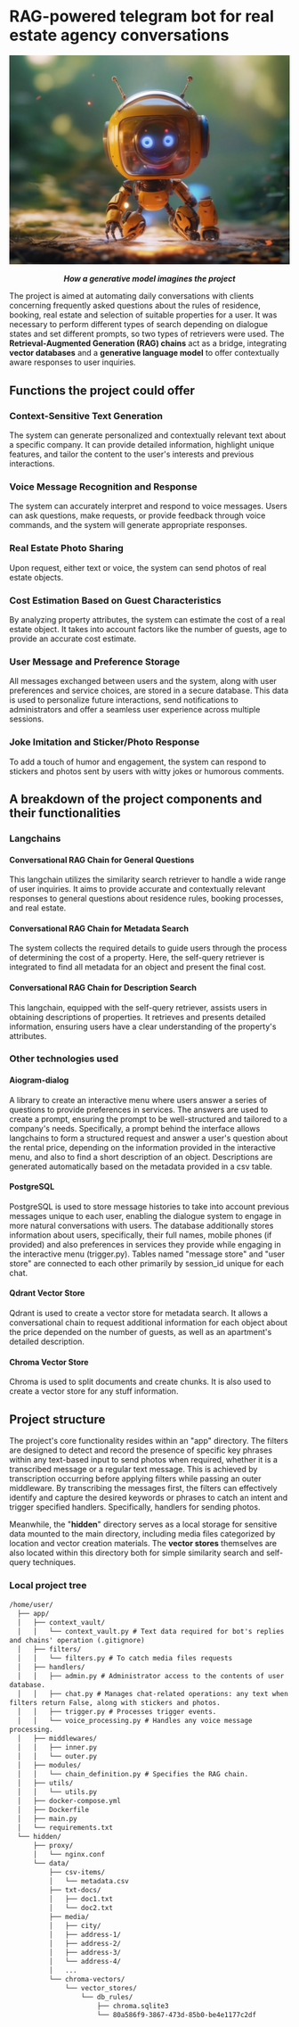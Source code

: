 # RAG-powered telegram bot for real estate agency conversations
![How a generative model imagines the project](./BotPic.jpg)
***<p align=center>How a generative model imagines the project</p>***

The project is aimed at automating daily conversations with clients concerning frequently asked questions about the rules of residence, booking, real estate and selection of suitable properties for a user. It was necessary to perform different types of search depending on dialogue states and set different prompts, so two types of retrievers were used. The **Retrieval-Augmented Generation (RAG) chains** act as a bridge, integrating **vector databases** and a **generative language model** to offer contextually aware responses to user inquiries.

## Functions the project could offer
### Context-Sensitive Text Generation
The system can generate personalized and contextually relevant text about a specific company. It can provide detailed information, highlight unique features, and tailor the content to the user's interests and previous interactions.

### Voice Message Recognition and Response
The system can accurately interpret and respond to voice messages. Users can ask questions, make requests, or provide feedback through voice commands, and the system will generate appropriate responses.

### Real Estate Photo Sharing
Upon request, either text or voice, the system can send photos of real estate objects.

### Cost Estimation Based on Guest Characteristics
By analyzing property attributes, the system can estimate the cost of a real estate object. It takes into account factors like the number of guests, age to provide an accurate cost estimate.

### User Message and Preference Storage
All messages exchanged between users and the system, along with user preferences and service choices, are stored in a secure database. This data is used to personalize future interactions, send notifications to administrators and offer a seamless user experience across multiple sessions.

### Joke Imitation and Sticker/Photo Response
To add a touch of humor and engagement, the system can respond to stickers and photos sent by users with witty jokes or humorous comments. 

## A breakdown of the project components and their functionalities
### Langchains
#### Conversational RAG Chain for General Questions
This langchain utilizes the similarity search retriever to handle a wide range of user inquiries. It aims to provide accurate and contextually relevant responses to general questions about residence rules, booking processes, and real estate.
#### Conversational RAG Chain for Metadata Search
The system collects the required details to guide users through the process of determining the cost of a property. Here, the self-query retriever is integrated to find all metadata for an object and present the final cost. 
#### Conversational RAG Chain for Description Search
This langchain, equipped with the self-query retriever, assists users in obtaining descriptions of properties. It retrieves and presents detailed information, ensuring users have a clear understanding of the property's attributes.

### Other technologies used
#### Aiogram-dialog 
A library to create an interactive menu where users answer a series of questions to provide preferences in services. The answers are used to create a prompt, ensuring the prompt to be well-structured and tailored to a company's needs. Specifically, a prompt behind the interface allows langchains to form a structured request and answer a user's question about the rental price, depending on the information provided in the interactive menu, and also to find a short description of an object. Descriptions are generated automatically based on the metadata provided in a csv table.

#### PostgreSQL
PostgreSQL is used to store message histories to take into account previous messages unique to each user, enabling the dialogue system to engage in more natural conversations with users. The database additionally stores information about users, specifically, their full names, mobile phones (if provided) and also preferences in services they provide while engaging in the interactive menu (trigger.py). Tables named "message store" and "user store" are connected to each other primarily by session_id unique for each chat.

#### Qdrant Vector Store
Qdrant is used to create a vector store for metadata search. It allows a conversational chain to request additional information for each object about the price depended on the number of guests, as well as an apartment's detailed description.

#### Chroma Vector Store
Chroma is used to split documents and create chunks. It is also used to create a vector store for any stuff information.

## Project structure
The project's core functionality resides within an "app" directory. The filters are designed to detect and record the presence of specific key phrases within any text-based input to send photos when required, whether it is a transcribed message or a regular text message. This is achieved by transcription occurring before applying filters while passing an outer middleware. By transcribing the messages first, the filters can effectively identify and capture the desired keywords or phrases to catch an intent and trigger specified handlers. Specifically, handlers for sending photos.

Meanwhile, the "**hidden**" directory serves as a local storage for sensitive data mounted to the main directory, including media files categorized by location and vector creation materials. 
The **vector stores** themselves are also located within this directory both for simple similarity search and self-query techniques.

### Local project tree
```
/home/user/
  ├── app/
  │   ├── context_vault/
  │   │   └── context_vault.py # Text data required for bot's replies and chains' operation (.gitignore)
  │   ├── filters/
  │   │   └── filters.py # To catch media files requests
  │   ├── handlers/
  │   │   ├── admin.py # Administrator access to the contents of user database.
  │   │   ├── chat.py # Manages chat-related operations: any text when filters return False, along with stiсkers and photos.
  │   │   ├── trigger.py # Processes trigger events.
  │   │   └── voice_processing.py # Handles any voice message processing.
  │   ├── middlewares/
  │   │   ├── inner.py
  │   │   └── outer.py
  │   ├── modules/
  │   │   └── chain_definition.py # Specifies the RAG chain.
  │   ├── utils/
  │   │   └── utils.py
  │   ├── docker-compose.yml
  │   ├── Dockerfile
  │   ├── main.py
  │   └── requirements.txt
  └── hidden/
      ├── proxy/
      │   └── nginx.conf
      └── data/
          ├── csv-items/
          │   └── metadata.csv
          ├── txt-docs/
          │   ├── doc1.txt
          │   └── doc2.txt
          ├── media/
          │   ├── city/
          │   ├── address-1/
          │   ├── address-2/
          │   ├── address-3/
          │   └── address-4/
          │   ...
          └── chroma-vectors/
              └── vector_stores/
                  └── db_rules/
                      ├── chroma.sqlite3
                      └── 80a586f9-3867-473d-85b0-be4e1177c2df
```

